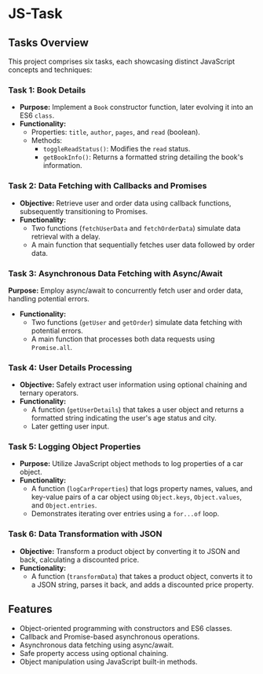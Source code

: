# JS-Task
## Tasks Overview

This project comprises six tasks, each showcasing distinct JavaScript concepts and techniques:

### Task 1: Book Details

- **Purpose:** Implement a `Book` constructor function, later evolving it into an ES6 `class`.
- **Functionality:**
  - Properties: `title`, `author`, `pages`, and `read` (boolean).
  - Methods:
    - `toggleReadStatus()`: Modifies the `read` status.
    - `getBookInfo()`: Returns a formatted string detailing the book's information.

### Task 2: Data Fetching with Callbacks and Promises

- **Objective:** Retrieve user and order data using callback functions, subsequently transitioning to Promises.
- **Functionality:**
  - Two functions (`fetchUserData` and `fetchOrderData`) simulate data retrieval with a delay.
  - A main function that sequentially fetches user data followed by order data.

### Task 3: Asynchronous Data Fetching with Async/Await

**Purpose:** Employ async/await to concurrently fetch user and order data, handling potential errors.
- **Functionality:**
  - Two functions (`getUser` and `getOrder`) simulate data fetching with potential errors.
  - A main function that processes both data requests using `Promise.all`.

### Task 4: User Details Processing 

- **Objective:** Safely extract user information using optional chaining and ternary operators.
- **Functionality:**
  - A function (`getUserDetails`) that takes a user object and returns a formatted string indicating the user's age status and city.
  - Later getting user input.

### Task 5: Logging Object Properties

- **Purpose:** Utilize JavaScript object methods to log properties of a car object.
- **Functionality:**
  - A function (`logCarProperties`) that logs property names, values, and key-value pairs of a car object using `Object.keys`, `Object.values`, and `Object.entries`.
  - Demonstrates iterating over entries using a `for...of` loop.

### Task 6: Data Transformation with JSON

- **Objective:** Transform a product object by converting it to JSON and back, calculating a discounted price.
- **Functionality:**
  - A function (`transformData`) that takes a product object, converts it to a JSON string, parses it back, and adds a discounted price property.

## Features

- Object-oriented programming with constructors and ES6 classes.
- Callback and Promise-based asynchronous operations.
- Asynchronous data fetching using async/await.
- Safe property access using optional chaining.
- Object manipulation using JavaScript built-in methods.
